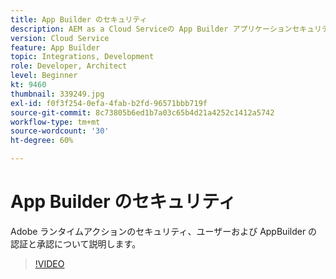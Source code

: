 ```yaml
---
title: App Builder のセキュリティ
description: AEM as a Cloud Serviceの App Builder アプリケーションセキュリティについて説明します。
version: Cloud Service
feature: App Builder
topic: Integrations, Development
role: Developer, Architect
level: Beginner
kt: 9460
thumbnail: 339249.jpg
exl-id: f0f3f254-0efa-4fab-b2fd-96571bbb719f
source-git-commit: 8c73805b6ed1b7a03c65b4d21a4252c1412a5742
workflow-type: tm+mt
source-wordcount: '30'
ht-degree: 60%

---
```


# App Builder のセキュリティ

Adobe ランタイムアクションのセキュリティ、ユーザーおよび AppBuilder の認証と承認について説明します。

>[!VIDEO](https://video.tv.adobe.com/v/339249/?quality=12&learn=on)
